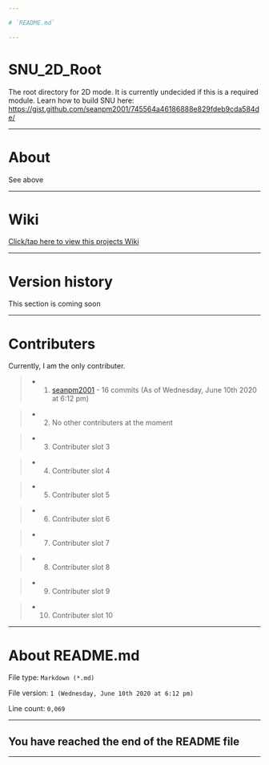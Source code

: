 ```yaml
---

# `README.md`

---
```


# SNU_2D_Root
The root directory for 2D mode. It is currently undecided if this is a required module. Learn how to build SNU here: https://gist.github.com/seanpm2001/745564a46186888e829fdeb9cda584de/

---

# About

See above

---

# Wiki

[Click/tap here to view this projects Wiki](https://github.com/seanpm2001/SNU_2D_Root/wiki)

---

# Version history

This section is coming soon

---

# Contributers

Currently, I am the only contributer.

> * 1. [seanpm2001](https://github.com/seanpm2001/) - 16 commits (As of Wednesday, June 10th 2020 at 6:12 pm)

> * 2. No other contributers at the moment

> * 3. Contributer slot 3

> * 4. Contributer slot 4

> * 5. Contributer slot 5

> * 6. Contributer slot 6

> * 7. Contributer slot 7

> * 8. Contributer slot 8

> * 9. Contributer slot 9

> * 10. Contributer slot 10

---

# About README.md

File type: `Markdown (*.md)`

File version: `1 (Wednesday, June 10th 2020 at 6:12 pm)`

Line count: `0,069`

---

## You have reached the end of the README file

---
